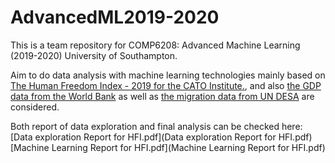 # AdvancedML2019-2020
This is a team repository for COMP6208: Advanced Machine Learning (2019-2020)  University of Southampton.

Aim to do data analysis with machine learning technologies mainly based on [The Human Freedom Index - 2019 for the CATO Institute.](https://www.cato.org/human-freedom-index-new), and also [the GDP data from the World Bank](https://data.worldbank.org/indicator/NY.GDP.MKTP.CD) as well as [the migration data from UN DESA](https://migrationdataportal.org/?i=stock_perc_&t=2019&cm49=784) are considered.

Both report of data exploration and final analysis can be checked here: [Data exploration Report for HFI.pdf](Data exploration Report for HFI.pdf) [Machine Learning Report for HFI.pdf](Machine Learning Report for HFI.pdf)
